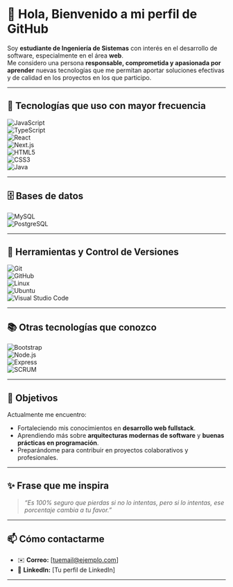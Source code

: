 # 👋 Hola, Bienvenido a mi perfil de GitHub  

Soy **estudiante de Ingeniería de Sistemas** con interés en el desarrollo de software, especialmente en el área **web**.  
Me considero una persona **responsable, comprometida y apasionada por aprender** nuevas tecnologías que me permitan aportar soluciones efectivas y de calidad en los proyectos en los que participo.  

---

## 🚀 Tecnologías que uso con mayor frecuencia  

![JavaScript](https://img.shields.io/badge/JavaScript-F7DF1E?style=for-the-badge&logo=javascript&logoColor=000)  
![TypeScript](https://img.shields.io/badge/TypeScript-3178C6?style=for-the-badge&logo=typescript&logoColor=fff)  
![React](https://img.shields.io/badge/React-20232A?style=for-the-badge&logo=react&logoColor=61DAFB)  
![Next.js](https://img.shields.io/badge/Next.js-000000?style=for-the-badge&logo=nextdotjs&logoColor=fff)  
![HTML5](https://img.shields.io/badge/HTML5-E34F26?style=for-the-badge&logo=html5&logoColor=fff)  
![CSS3](https://img.shields.io/badge/CSS3-1572B6?style=for-the-badge&logo=css3&logoColor=fff)  
![Java](https://img.shields.io/badge/Java-007396?style=for-the-badge&logo=java&logoColor=fff)  

---

## 🗄️ Bases de datos  

![MySQL](https://img.shields.io/badge/MySQL-4479A1?style=for-the-badge&logo=mysql&logoColor=fff)  
![PostgreSQL](https://img.shields.io/badge/PostgreSQL-4169E1?style=for-the-badge&logo=postgresql&logoColor=fff)  

---

## 🔧 Herramientas y Control de Versiones  

![Git](https://img.shields.io/badge/Git-F05032?style=for-the-badge&logo=git&logoColor=fff)  
![GitHub](https://img.shields.io/badge/GitHub-181717?style=for-the-badge&logo=github&logoColor=fff)  
![Linux](https://img.shields.io/badge/Linux-FCC624?style=for-the-badge&logo=linux&logoColor=000)  
![Ubuntu](https://img.shields.io/badge/Ubuntu-E95420?style=for-the-badge&logo=ubuntu&logoColor=fff)  
![Visual Studio Code](https://img.shields.io/badge/VS%20Code-007ACC?style=for-the-badge&logo=visualstudiocode&logoColor=fff)  

---

## 📚 Otras tecnologías que conozco  

![Bootstrap](https://img.shields.io/badge/Bootstrap-7952B3?style=for-the-badge&logo=bootstrap&logoColor=fff)  
![Node.js](https://img.shields.io/badge/Node.js-339933?style=for-the-badge&logo=nodedotjs&logoColor=fff)  
![Express](https://img.shields.io/badge/Express-000000?style=for-the-badge&logo=express&logoColor=fff)  
![SCRUM](https://img.shields.io/badge/SCRUM-36C5F0?style=for-the-badge&logo=trello&logoColor=fff)  

---

## 🎯 Objetivos  

Actualmente me encuentro:  
- Fortaleciendo mis conocimientos en **desarrollo web fullstack**.  
- Aprendiendo más sobre **arquitecturas modernas de software** y **buenas prácticas en programación**.  
- Preparándome para contribuir en proyectos colaborativos y profesionales.  

---

## ✨ Frase que me inspira  

> *“Es 100% seguro que pierdas si no lo intentas, pero si lo intentas, ese porcentaje cambia a tu favor.”*  

---

## 📫 Cómo contactarme  

- ✉️ **Correo:** [tuemail@ejemplo.com]  
- 💼 **LinkedIn:** [Tu perfil de LinkedIn]  

---
